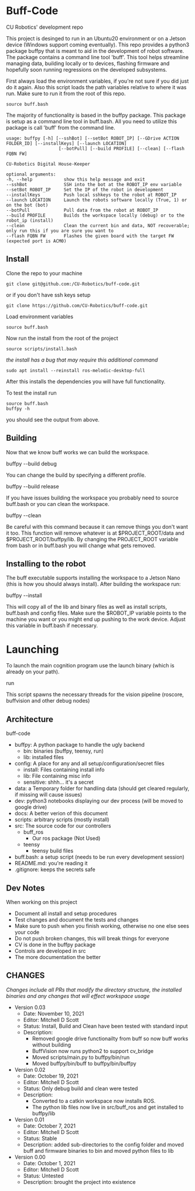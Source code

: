 # Buff-Code
CU Robotics' development repo

This project is desinged to run in an Ubuntu20 environment or on a Jetson device (Windows support coming eventually). This repo provides a python3 package buffpy that is meant to aid in the development of robot software. The package contains a command line tool 'buff'. This tool helps streamline managing data, building locally or to devices, flashing firmware and hopefully soon running regressions on the developed subsystems.

First always load the environment variables, if you're not sure if you did just do it again. Also this script loads the path variables relative to where it was run. Make sure to run it from the root of this repo.

	source buff.bash
	
The majority of functionality is based in the buffpy package. This package is setup as a command line tool in buff.bash. All you need to utilize this package is call 'buff' from the command line.

	usage: buffpy [-h] [--sshBot] [--setBot ROBOT_IP] [--GDrive ACTION FOLDER_ID] [--installKeys] [--launch LOCATION]
						[--botPull] [--build PROFILE] [--clean] [--flash FQBN FW]

	CU-Robotics Digital House-Keeper

	optional arguments:
	-h, --help            show this help message and exit
	--sshBot              SSH into the bot at the ROBOT_IP env variable
	--setBot ROBOT_IP     Set the IP of the robot in development
	--installKeys         Push local sshkeys to the robot at ROBOT_IP
	--launch LOCATION     Launch the robots software locally (True, 1) or on the bot (bot)
	--botPull             Pull data from the robot at ROBOT_IP
	--build PROFILE       Builds the workspace locally (debug) or to the robot_ip (install)
	--clean               Clean the current bin and data, NOT recoverable; only run this if you are sure you want to
	--flash FQBN FW       Flashes the given board with the target FW (expected port is ACM0)

## Install

Clone the repo to your machine

	git clone git@github.com:/CU-Robotics/buff-code.git

or if you don't have ssh keys setup

	git clone https://github.com/CU-Robotics/buff-code.git

Load environment variables

	source buff.bash

Now run the install from the root of the project

	source scripts/install.bash 

  *the install has a bug that may require this additional command*

    sudo apt install --reinstall ros-melodic-desktop-full

After this installs the dependencies you will have full functionality.

To test the install run

	source buff.bash
	buffpy -h

you should see the output from above.

## Building

Now that we know buff works we can build the workspace. 

  buffpy --build debug

You can change the build by specifying a different profile.

  buffpy --build release

If you have issues building the workspace you probably need to source buff.bash or you can clean the workspace.

  buffpy --clean

Be careful with this command because it can remove things you don't want it too. This function will remove whatever is at $PROJECT_ROOT/data and $PROJECT_ROOT/buffpy/lib. By changing the PROJECT_ROOT variable from bash or in buff.bash you will change what gets removed.

## Installing to the robot

The buff executable supports installing the workspace to a Jetson Nano (this is how you should always install). After building the workspace run:

  buffpy --install

This will copy all of the lib and binary files as well as install scripts, buff.bash and config files. Make sure the $ROBOT_IP variable points to the machine you want or you might end up pushing to the work device. Adjust this variable in buff.bash if necessary.

# Launching

To launch the main cognition program use the launch binary (which is already on your path).

  run

This script spawns the necessary threads for the vision pipeline (roscore, buffvision and other debug nodes)

## Architecture
buff-code
  - buffpy: A python package to handle the ugly backend
    - bin: binaries (buffpy, teensy, run)
    - lib: installed files
  - config: A place for any and all setup/configuration/secret files
    - install: Files containing install info
    - lib: File containing misc info
    - sensitive: shhh... it's a secret
  - data: a Temporary folder for handling data (should get cleared regularly, if missing will cause issues)
  - dev: python3 notebooks displaying our dev process (will be moved to google drive)
  - docs: A better verion of this document
  - scripts: arbitrary scripts (mostly install)
  - src: The source code for our controllers
    - buff_ros
      - Our ros package (Not Used)
    - teensy
      - teensy build files
  - buff.bash: a setup script (needs to be run every development session)
  - README.md: you're reading it
  - .gitignore: keeps the secrets safe

## Dev Notes

When working on this project
  - Document all install and setup procedures
  - Test changes and document the tests and changes
  - Make sure to push when you finish working, otherwise no one else sees your code
  - Do not push broken changes, this will break things for everyone
  - CV is done in the buffpy package
  - Controls are developed in src
  - The more documentation the better 

## CHANGES
*Changes include all PRs that modify the directory structure, the installed binaries and any changes that will effect workspace usage*
 - Version 0.03
   - Date: November 10, 2021
   - Editor: Mitchell D Scott
   - Status: Install, Build and Clean have been tested with standard input
   - Description: 
      - Removed google drive functionailty from buff so now buff works without building
      - BuffVision now runs python2 to support cv_bridge
      - Moved scripts/main.py to buffpy/bin/run
      - Moved buffpy/bin/buff to buffpy/bin/buffpy
 - Version 0.02
   - Date: October 19, 2021
   - Editor: Mitchell D Scott
   - Status: Only debug build and clean were tested
   - Description: 
      - Converted to a catkin workspace now installs ROS. 
      - The python lib files now live in src/buff_ros and get installed to buffpy/lib
 - Version 0.01
   - Date: October 7, 2021
   - Editor: Mitchell D Scott
   - Status: Stable
   - Description: added sub-directories to the config folder and moved buff and firmware binaries to bin and moved python files to lib
 - Version 0.00
   - Date: October 1, 2021
   - Editor: Mitchell D Scott
   - Status: Untested
   - Description: brought the project into existence

